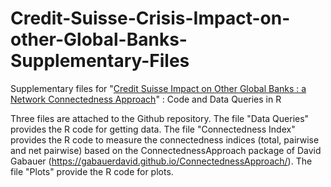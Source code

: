 # Credit-Suisse-Crisis-Impact-on-other-Global-Banks-Supplementary-Files
Supplementary files for "[Credit Suisse Impact on Other Global Banks : a Network Connectedness Approach]([url](https://papers.ssrn.com/sol3/papers.cfm?abstract_id=4453152#:~:text=We%20find%20that%20Credit%20Suisse%E2%80%99s%20crisis%20had%20contagion,and%20Credit%20Suisse%20drastically%20decrease%20after%20the%20crisis.))" : Code and Data Queries in R

Three files are attached to the Github repository. 
The file "Data Queries" provides the R code for getting data. 
The file "Connectedness Index" provides the R code to measure the connectedness indices (total, pairwise and net pairwise) based on the ConnectednessApproach package of David Gabauer (https://gabauerdavid.github.io/ConnectednessApproach/).
The file "Plots" provide the R code for plots.
